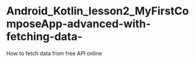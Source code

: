 # Android_Kotlin_lesson2_MyFirstComposeApp-advanced-with-fetching-data-
How to fetch data from free API online
